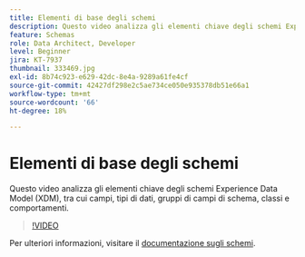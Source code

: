 ```yaml
---
title: Elementi di base degli schemi
description: Questo video analizza gli elementi chiave degli schemi Experience Data Model (XDM), tra cui campi, tipi di dati, gruppi di campi di schema, classi e comportamenti.
feature: Schemas
role: Data Architect, Developer
level: Beginner
jira: KT-7937
thumbnail: 333469.jpg
exl-id: 8b74c923-e629-42dc-8e4a-9289a61fe4cf
source-git-commit: 42427df298e2c5ae734ce050e935378db51e66a1
workflow-type: tm+mt
source-wordcount: '66'
ht-degree: 18%

---
```


# Elementi di base degli schemi

Questo video analizza gli elementi chiave degli schemi Experience Data Model (XDM), tra cui campi, tipi di dati, gruppi di campi di schema, classi e comportamenti.

>[!VIDEO](https://video.tv.adobe.com/v/333469?quality=12&learn=on)

Per ulteriori informazioni, visitare il [documentazione sugli schemi](https://experienceleague.adobe.com/docs/experience-platform/xdm/home.html?lang=it).

